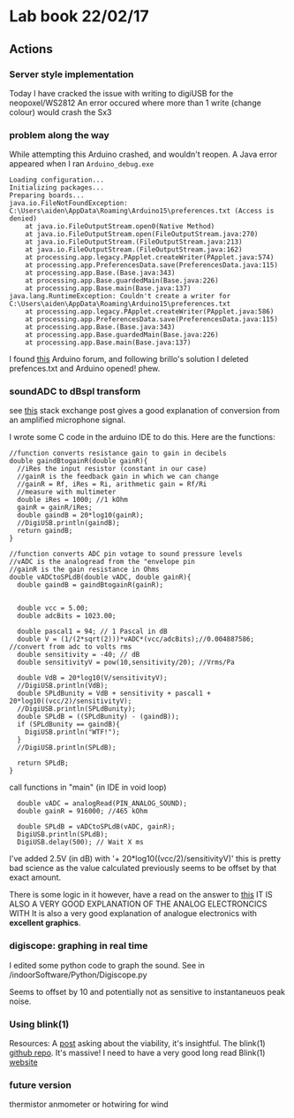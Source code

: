 # Lab book 22/02/17

## Actions
### Server style implementation
Today I have cracked the issue with writing to digiUSB for the neopoxel/WS2812
An error occured where more than 1 write (change colour) would crash the Sx3


### problem along the way
While attempting this Arduino crashed, and wouldn't reopen. 
A Java error appeared when I ran `Arduino_debug.exe`
```
Loading configuration...
Initializing packages...
Preparing boards...
java.io.FileNotFoundException: C:\Users\aiden\AppData\Roaming\Arduino15\preferences.txt (Access is denied)
    at java.io.FileOutputStream.open0(Native Method)
    at java.io.FileOutputStream.open(FileOutputStream.java:270)
    at java.io.FileOutputStream.(FileOutputStream.java:213)
    at java.io.FileOutputStream.(FileOutputStream.java:162)
    at processing.app.legacy.PApplet.createWriter(PApplet.java:574)
    at processing.app.PreferencesData.save(PreferencesData.java:115)
    at processing.app.Base.(Base.java:343)
    at processing.app.Base.guardedMain(Base.java:226)
    at processing.app.Base.main(Base.java:137)
java.lang.RuntimeException: Couldn't create a writer for C:\Users\aiden\AppData\Roaming\Arduino15\preferences.txt
    at processing.app.legacy.PApplet.createWriter(PApplet.java:586)
    at processing.app.PreferencesData.save(PreferencesData.java:115)
    at processing.app.Base.(Base.java:343)
    at processing.app.Base.guardedMain(Base.java:226)
    at processing.app.Base.main(Base.java:137)
```

I found [this](https://forum.arduino.cc/index.php?topic=167553.60) Arduino forum, and following brillo's solution I deleted prefences.txt and Arduino opened! phew.



### soundADC to dBspl transform

see [this](http://electronics.stackexchange.com/questions/96205/how-to-convert-volts-in-db-spl) stack exchange post gives a good explanation of conversion from an amplified microphone signal.

I wrote some C code in the arduino IDE to do this.
Here are the functions:

```
//function converts resistance gain to gain in decibels
double gaindBtogainR(double gainR){
  //iRes the input resistor (constant in our case)
  //gainR is the feedback gain in which we can change
  //gainR = Rf, iRes = Ri, arithmetic gain = Rf/Ri
  //measure with multimeter
  double iRes = 1000; //1 kOhm
  gainR = gainR/iRes;
  double gaindB = 20*log10(gainR);
  //DigiUSB.println(gaindB);
  return gaindB;
}
```

```
//function converts ADC pin votage to sound pressure levels
//vADC is the analogread from the "envelope pin
//gainR is the gain resistance in Ohms
double vADCtoSPLdB(double vADC, double gainR){
  double gaindB = gaindBtogainR(gainR);

  
  double vcc = 5.00;
  double adcBits = 1023.00;
  
  double pascal1 = 94; // 1 Pascal in dB
  double V = (1/(2*sqrt(2)))*vADC*(vcc/adcBits);//0.004887586; //convert from adc to volts rms
  double sensitivity = -40; // dB
  double sensitivityV = pow(10,sensitivity/20); //Vrms/Pa 
  
  double VdB = 20*log10(V/sensitivityV);
  //DigiUSB.println(VdB);
  double SPLdBunity = VdB + sensitivity + pascal1 + 20*log10((vcc/2)/sensitivityV);
  //DigiUSB.println(SPLdBunity);
  double SPLdB = ((SPLdBunity) - (gaindB));
  if (SPLdBunity == gaindB){
    DigiUSB.println("WTF!");
  }
  //DigiUSB.println(SPLdB);
  
  return SPLdB;
}
```

call functions in "main" (in IDE in void loop)

```
  double vADC = analogRead(PIN_ANALOG_SOUND);
  double gainR = 916000; //465 kOhm

  double SPLdB = vADCtoSPLdB(vADC, gainR);
  DigiUSB.println(SPLdB);
  DigiUSB.delay(500); // Wait X ms
```
I've added 2.5V (in dB) with '+ 20*log10((vcc/2)/sensitivityV)'
this is pretty bad science as the value calculated previously seems to be offset by that exact amount.

There is some logic in it however, have a read on the answer to [this](http://electronics.stackexchange.com/questions/57824/how-do-i-get-5v-for-loud-noise-0v-for-silence-from-electret-microphone-or-oth)
IT IS ALSO A VERY GOOD EXPLANATION OF THE ANALOG ELECTRONCICS WITH
It is also a very good explanation of analogue electronics with **excellent graphics**.

### digiscope: graphing in real time
I edited some python code to graph the sound.
See in /indoorSoftware/Python/Digiscope.py

Seems to offset by 10 and potentially not as sensitive to instantaneuos peak noise.

### Using blink(1)
Resources: A [post](https://digistump.com/board/index.php?topic=1194.0) asking about the viability, it's insightful.
           The blink(1) [github repo](https://github.com/todbot/blink1). It's massive! I need to have a very good long read
           Blink(1) [website](https://blink1.thingm.com/)




### future version
thermistor anmometer or hotwiring for wind
